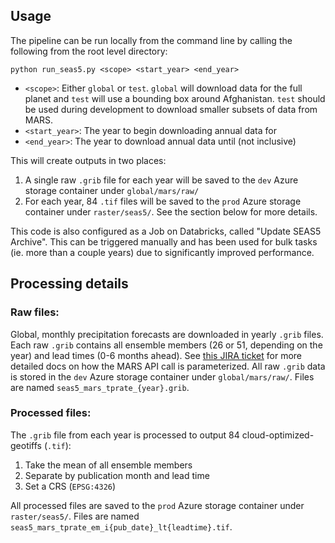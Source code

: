 ## Usage

The pipeline can be run locally from the command line by calling the following from the root level directory: 

```
python run_seas5.py <scope> <start_year> <end_year>
```

- `<scope>`:  Either `global` or `test`. `global` will download data for the full planet and `test` will use a bounding box around Afghanistan. `test` should be used during development to download smaller subsets of data from MARS. 
- `<start_year>`: The year to begin downloading annual data for
- `<end_year>`: The year to download annual data until (not inclusive)

This will create outputs in two places: 

1) A single raw `.grib` file for each year will be saved to the `dev` Azure storage container under `global/mars/raw/`
2) For each year, 84 `.tif` files will be saved to the `prod` Azure storage container under `raster/seas5/`. See the section below for more details.

This code is also configured as a Job on Databricks, called "Update SEAS5 Archive". This can be triggered manually and has been used for bulk tasks (ie. more than a couple years) due to significantly improved performance. 

## Processing details

### Raw files:
Global, monthly precipitation forecasts are downloaded in yearly `.grib` files. Each raw `.grib` contains all ensemble members (26 or 51, depending on the year) and lead times (0-6 months ahead). See [this JIRA ticket](https://humanitarian.atlassian.net/browse/DSCI-539?focusedCommentId=177527) for more detailed docs on how the MARS API call is parameterized. All raw `.grib` data is stored in the `dev` Azure storage container under `global/mars/raw/`. Files are named `seas5_mars_tprate_{year}.grib`. 

### Processed files: 
The `.grib` file from each year is processed to output 84 cloud-optimized-geotiffs (`.tif`): 
1. Take the mean of all ensemble members
2. Separate by publication month and lead time
3. Set a CRS (`EPSG:4326`)

All processed files are saved to the `prod` Azure storage container under `raster/seas5/`. Files are named `seas5_mars_tprate_em_i{pub_date}_lt{leadtime}.tif`.